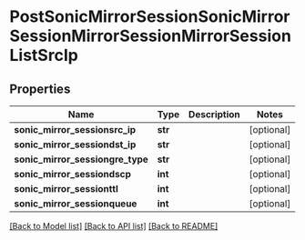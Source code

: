 # PostSonicMirrorSessionSonicMirrorSessionMirrorSessionMirrorSessionListSrcIp

## Properties
Name | Type | Description | Notes
------------ | ------------- | ------------- | -------------
**sonic_mirror_sessionsrc_ip** | **str** |  | [optional] 
**sonic_mirror_sessiondst_ip** | **str** |  | [optional] 
**sonic_mirror_sessiongre_type** | **str** |  | [optional] 
**sonic_mirror_sessiondscp** | **int** |  | [optional] 
**sonic_mirror_sessionttl** | **int** |  | [optional] 
**sonic_mirror_sessionqueue** | **int** |  | [optional] 

[[Back to Model list]](../README.md#documentation-for-models) [[Back to API list]](../README.md#documentation-for-api-endpoints) [[Back to README]](../README.md)


